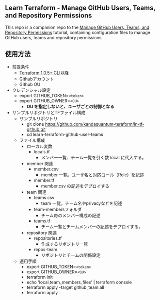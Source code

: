 ## Learn Terraform - Manage GitHub Users, Teams, and Repository Permissions

This repo is a companion repo to the [Manage GitHub Users, Teams, and Repository Permissions](https://developer.hashicorp.com/terraform/tutorials/it-saas/github-user-teams) tutorial, containing configuration files to manage GitHub users, teams and repository permissions.

## 使用方法
- 前提条件
	- [Terraform 1.0.5+ CLI](https://developer.hashicorp.com/terraform/tutorials/aws-get-started/install-cli)以降
	- Githubアカウント
	- Github OU
- クレデンシャル設定
	- export GITHUB_TOKEN=`<token>`
	- export GITHUB_OWNER=`<OU>`
		- **OU を指定しないと、ユーザごとの制御となる**
- サンプルリポジトリとTFファイル構成
	- サンプルリポジトリ
		- git clone https://github.com/kandaquantum-teraform/in-tf-github.git
		- cd learn-terraform-github-user-teams
	- ファイル構成
	  - ローカル変数
	    - locals.tf
	      - メンバー一覧、チーム一覧を引く数 local に代入する。
	  - member 関連
		- member.csv
			- member 一覧。ユーザ名と対応ロール（Role）を記述
		- member.tf
			- member.csv の記述をデプロイする
	  - team 関連
		- teams.csv
			- team 一覧。チーム名やprivacyなどを記述
		- team-membersフォルダ
			- チーム毎のメンバー構成の記述
		- teams.tf
			- チーム一覧とチームメンバーの記述をデプロイする。
	  - repository 関連
		- repositories.tf
		  - 作成するリポジトリ一覧
        - repos-team
          - リポジトリとチームの関係設定
  - 適用手順
	- export GITHUB_TOKEN=`<token>`
	- export GITHUB_OWNER=`<OU>` 
	- terraform init
	- echo 'local.team_members_files' | terraform console
	- terraform apply -target github_team.all
	- terraform apply
